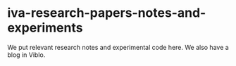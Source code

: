 # iva-research-papers-notes-and-experiments
We put relevant research notes and experimental code here. We also have a blog in Viblo.

